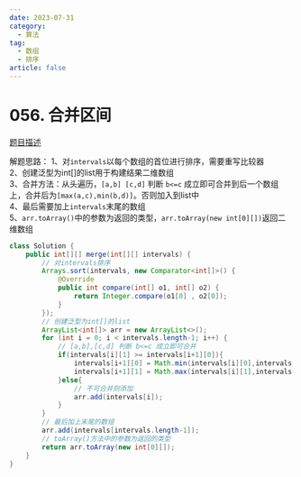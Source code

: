 ```yaml
---
date: 2023-07-31
category: 
  - 算法
tag: 
  - 数组
  - 排序
article: false
---
```


# 056. 合并区间

<!-- more -->

[题目描述](https://leetcode.cn/problems/merge-intervals/description/)

<Badge text="中等" type="warning" vertical="middle" />


解题思路：
1、对`intervals`以每个数组的首位进行排序，需要重写比较器  
2、创建泛型为int[]的list用于构建结果二维数组  
3、合并方法：从头遍历，`[a,b] [c,d]` 判断 `b<=c` 成立即可合并到后一个数组上，合并后为`[max(a,c),min(b,d)]`。否则加入到list中  
4、最后需要加上`intervals`末尾的数组  
5、`arr.toArray()`中的参数为返回的类型，`arr.toArray(new int[0][])`返回二维数组  

```java
class Solution {
    public int[][] merge(int[][] intervals) {
        // 对intervals排序
        Arrays.sort(intervals, new Comparator<int[]>() {
            @Override
            public int compare(int[] o1, int[] o2) {
                return Integer.compare(o1[0] , o2[0]);
            }
        });
        // 创建泛型为int[]的list
        ArrayList<int[]> arr = new ArrayList<>();
        for (int i = 0; i < intervals.length-1; i++) {
            // [a,b],[c,d] 判断 b<=c 成立即可合并
            if(intervals[i][1] >= intervals[i+1][0]){
                intervals[i+1][0] = Math.min(intervals[i][0],intervals[i+1][0]);
                intervals[i+1][1] = Math.max(intervals[i][1],intervals[i+1][1]);
            }else{
                // 不可合并则添加
                arr.add(intervals[i]);
            }
        }
        // 最后加上末尾的数组
        arr.add(intervals[intervals.length-1]);
        // toArray()方法中的参数为返回的类型
        return arr.toArray(new int[0][]);
    }
}
```